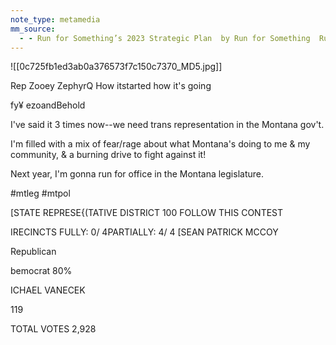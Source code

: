 ```yaml
---
note_type: metamedia
mm_source:
  - - Run for Something’s 2023 Strategic Plan  by Run for Something  Run for Something  Medium.md
---
```


![[0c725fb1ed3ab0a376573f7c150c7370_MD5.jpg]]

Rep Zooey ZephyrQ
How itstarted how it's going

fy¥ ezoandBehold

I've said it 3 times now--we
need trans representation in the
Montana gov't.

I'm filled with a mix of fear/rage
about what Montana's doing to
me & my community, & a burning
drive to fight against it!

Next year, I'm gonna run for office
in the Montana legislature.

#mtleg #mtpol

[STATE REPRESE{(TATIVE DISTRICT 100
FOLLOW THIS CONTEST

IRECINCTS FULLY: 0/ 4PARTIALLY: 4/ 4
[SEAN PATRICK MCCOY

Republican

bemocrat
80%

ICHAEL VANECEK

119

TOTAL VOTES 2,928


